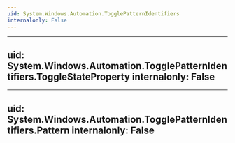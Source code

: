 ```yaml
---
uid: System.Windows.Automation.TogglePatternIdentifiers
internalonly: False
---
```


---
uid: System.Windows.Automation.TogglePatternIdentifiers.ToggleStateProperty
internalonly: False
---

---
uid: System.Windows.Automation.TogglePatternIdentifiers.Pattern
internalonly: False
---
